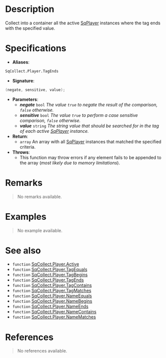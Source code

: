 # Description

Collect into a container all the active [SqPlayer](Class.SqPlayer) instances where the tag ends with the specified value.

# Specifications

* **Aliases**:
```D
SqCollect.Player.TagEnds
```
* **Signature**:
```D
(negate, sensitive, value);
```
* **Parameters**:
	* **_negate_** `bool` *The value `true` to negate the result of the comparison, `false` otherwise.*
	* **_sensitive_** `bool` *The value `true` to perform a case sensitive comparison, `false` otherwise.*
	* **_value_** `string` *The string value that should be searched for in the tag of each active [SqPlayer](Class.SqPlayer) instance.*
* **Return**:
	* `array` An array with all [SqPlayer](Class.SqPlayer) instances that matched the specified criteria.
* **Throws**:
	* This function may throw errors if any element fails to be appended to the array (*most likely due to memory limitations*).

# Remarks

> No remarks available.

# Examples

> No example available.

# See also

* `function` [SqCollect.Player.Active](Function.SqCollect.Player.Active)
* `function` [SqCollect.Player.TagEquals](Function.SqCollect.Player.TagEquals)
* `function` [SqCollect.Player.TagBegins](Function.SqCollect.Player.TagBegins)
* `function` [SqCollect.Player.TagEnds](Function.SqCollect.Player.TagEnds)
* `function` [SqCollect.Player.TagContains](Function.SqCollect.Player.TagContains)
* `function` [SqCollect.Player.TagMatches](Function.SqCollect.Player.TagMatches)
* `function` [SqCollect.Player.NameEquals](Function.SqCollect.Player.NameEquals)
* `function` [SqCollect.Player.NameBegins](Function.SqCollect.Player.NameBegins)
* `function` [SqCollect.Player.NameEnds](Function.SqCollect.Player.NameEnds)
* `function` [SqCollect.Player.NameContains](Function.SqCollect.Player.NameContains)
* `function` [SqCollect.Player.NameMatches](Function.SqCollect.Player.NameMatches)

# References

> No references available.
